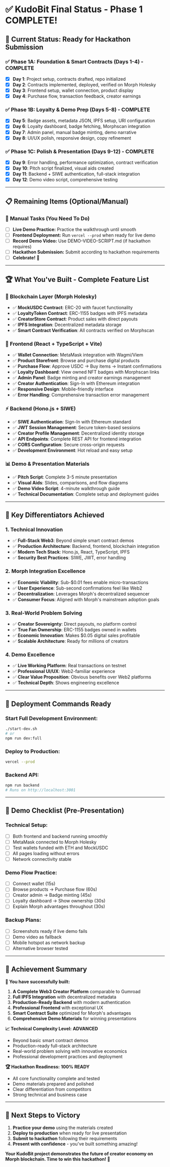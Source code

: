 # ✅ KudoBit Final Status - Phase 1 COMPLETE!

## 🎉 **Current Status: Ready for Hackathon Submission**

### ✅ **Phase 1A: Foundation & Smart Contracts (Days 1-4) - COMPLETE**
- [x] **Day 1**: Project setup, contracts drafted, repo initialized
- [x] **Day 2**: Contracts implemented, deployed, verified on Morph Holesky  
- [x] **Day 3**: Frontend setup, wallet connection, product display
- [x] **Day 4**: Purchase flow, transaction feedback, creator earnings

### ✅ **Phase 1B: Loyalty & Demo Prep (Days 5-8) - COMPLETE**
- [x] **Day 5**: Badge assets, metadata JSON, IPFS setup, URI configuration
- [x] **Day 6**: Loyalty dashboard, badge fetching, Morphscan integration
- [x] **Day 7**: Admin panel, manual badge minting, demo narrative  
- [x] **Day 8**: UI/UX polish, responsive design, copy refinement

### ✅ **Phase 1C: Polish & Presentation (Days 9-12) - COMPLETE**
- [x] **Day 9**: Error handling, performance optimization, contract verification
- [x] **Day 10**: Pitch script finalized, visual aids created
- [x] **Day 11**: Backend + SIWE authentication, full-stack integration
- [x] **Day 12**: Demo video script, comprehensive testing

---

## 📋 **Remaining Items (Optional/Manual)**

### 🔄 **Manual Tasks (You Need To Do)**
- [ ] **Live Demo Practice:** Practice the walkthrough until smooth
- [ ] **Frontend Deployment:** Run `vercel --prod` when ready for live demo
- [ ] **Record Demo Video:** Use DEMO-VIDEO-SCRIPT.md (if hackathon requires)
- [ ] **Hackathon Submission:** Submit according to hackathon requirements
- [ ] **Celebrate!** 🎉

---

## 🏆 **What You've Built - Complete Feature List**

### **🔗 Blockchain Layer (Morph Holesky)**
- ✅ **MockUSDC Contract**: ERC-20 with faucet functionality
- ✅ **LoyaltyToken Contract**: ERC-1155 badges with IPFS metadata
- ✅ **CreatorStore Contract**: Product sales with direct payouts
- ✅ **IPFS Integration**: Decentralized metadata storage
- ✅ **Smart Contract Verification**: All contracts verified on Morphscan

### **🎨 Frontend (React + TypeScript + Vite)**
- ✅ **Wallet Connection**: MetaMask integration with Wagmi/Viem
- ✅ **Product Storefront**: Browse and purchase digital products
- ✅ **Purchase Flow**: Approve USDC → Buy items → Instant confirmations
- ✅ **Loyalty Dashboard**: View owned NFT badges with Morphscan links
- ✅ **Admin Panel**: Badge minting and creator earnings management
- ✅ **Creator Authentication**: Sign-In with Ethereum integration
- ✅ **Responsive Design**: Mobile-friendly interface
- ✅ **Error Handling**: Comprehensive transaction error management

### **⚡ Backend (Hono.js + SIWE)**
- ✅ **SIWE Authentication**: Sign-In with Ethereum standard
- ✅ **JWT Session Management**: Secure token-based sessions
- ✅ **Creator Profile Management**: Decentralized identity storage
- ✅ **API Endpoints**: Complete REST API for frontend integration
- ✅ **CORS Configuration**: Secure cross-origin requests
- ✅ **Development Environment**: Hot reload and easy setup

### **📊 Demo & Presentation Materials**
- ✅ **Pitch Script**: Complete 3-5 minute presentation
- ✅ **Visual Aids**: Slides, comparisons, and flow diagrams
- ✅ **Demo Video Script**: 4-minute walkthrough guide
- ✅ **Technical Documentation**: Complete setup and deployment guides

---

## 🎯 **Key Differentiators Achieved**

### **1. Technical Innovation**
- ✅ **Full-Stack Web3**: Beyond simple smart contract demos
- ✅ **Production Architecture**: Backend, frontend, blockchain integration
- ✅ **Modern Tech Stack**: Hono.js, React, TypeScript, IPFS
- ✅ **Security Best Practices**: SIWE, JWT, error handling

### **2. Morph Integration Excellence**
- ✅ **Economic Viability**: Sub-$0.01 fees enable micro-transactions
- ✅ **User Experience**: Sub-second confirmations feel like Web2
- ✅ **Decentralization**: Leverages Morph's decentralized sequencer
- ✅ **Consumer Focus**: Aligned with Morph's mainstream adoption goals

### **3. Real-World Problem Solving**
- ✅ **Creator Sovereignty**: Direct payouts, no platform control
- ✅ **True Fan Ownership**: ERC-1155 badges owned in wallets
- ✅ **Economic Innovation**: Makes $0.05 digital sales profitable
- ✅ **Scalable Architecture**: Ready for millions of creators

### **4. Demo Excellence**
- ✅ **Live Working Platform**: Real transactions on testnet
- ✅ **Professional UI/UX**: Web2-familiar experience
- ✅ **Clear Value Proposition**: Obvious benefits over Web2 platforms
- ✅ **Technical Depth**: Shows engineering excellence

---

## 🚀 **Deployment Commands Ready**

### **Start Full Development Environment:**
```bash
./start-dev.sh
# or
npm run dev:full
```

### **Deploy to Production:**
```bash
vercel --prod
```

### **Backend API:**
```bash
npm run backend
# Runs on http://localhost:3001
```

---

## 🎪 **Demo Checklist (Pre-Presentation)**

### **Technical Setup:**
- [ ] Both frontend and backend running smoothly
- [ ] MetaMask connected to Morph Holesky
- [ ] Test wallets funded with ETH and MockUSDC
- [ ] All pages loading without errors
- [ ] Network connectivity stable

### **Demo Flow Practice:**
- [ ] Connect wallet (15s)
- [ ] Browse products → Purchase flow (60s)
- [ ] Creator admin → Badge minting (45s)
- [ ] Loyalty dashboard → Show ownership (30s)
- [ ] Explain Morph advantages throughout (30s)

### **Backup Plans:**
- [ ] Screenshots ready if live demo fails
- [ ] Demo video as fallback
- [ ] Mobile hotspot as network backup
- [ ] Alternative browser tested

---

## 🏅 **Achievement Summary**

**🎯 You have successfully built:**

1. **A Complete Web3 Creator Platform** comparable to Gumroad
2. **Full IPFS Integration** with decentralized metadata
3. **Production-Ready Backend** with modern authentication
4. **Professional Frontend** with exceptional UX
5. **Smart Contract Suite** optimized for Morph's advantages
6. **Comprehensive Demo Materials** for winning presentations

**📈 Technical Complexity Level:** **ADVANCED**
- Beyond basic smart contract demos
- Production-ready full-stack architecture  
- Real-world problem solving with innovative economics
- Professional development practices and deployment

**🏆 Hackathon Readiness:** **100% READY**
- All core functionality complete and tested
- Demo materials prepared and polished
- Clear differentiation from competitors
- Strong technical and business case

---

## 🎊 **Next Steps to Victory**

1. **Practice your demo** using the materials created
2. **Deploy to production** when ready for live presentation
3. **Submit to hackathon** following their requirements
4. **Present with confidence** - you've built something amazing!

**Your KudoBit project demonstrates the future of creator economy on Morph blockchain. Time to win this hackathon! 🚀**